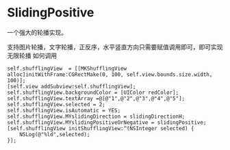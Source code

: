 # SlidingPositive
一个强大的轮播实现。


支持图片轮播，文字轮播，正反序，水平竖直方向只需要赋值调用即可，即可实现无限轮播
如何调用

    self.shufflingView  = [[MKShufflingView alloc]initWithFrame:CGRectMake(0, 100, self.view.bounds.size.width, 100)];
    [self.view addSubview:self.shufflingView];
    self.shufflingView.backgroundColor = [UIColor redColor];
    self.shufflingView.textArray =@[@"1",@"2",@"3",@"4",@"5"];
    self.shufflingView.selected = 2;
    self.shufflingView.isAutomatic = YES;
    self.shufflingView.MYslidingDirection = slidingDirectionH;
    self.shufflingView.MYslidingPositiveOrNegative = slidingPositive;
    [self.shufflingView initShufflingView:^(NSInteger selected) {
        NSLog(@"%ld",selected);
    }];


